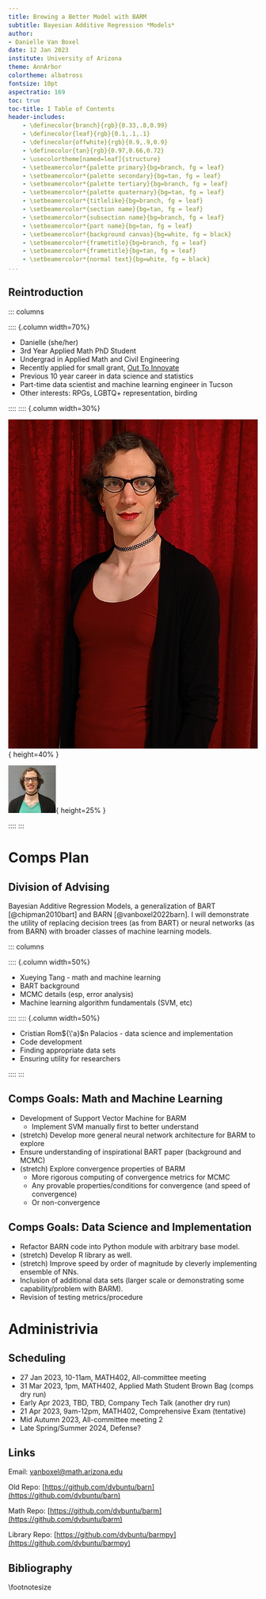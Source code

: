 ```yaml
---
title: Brewing a Better Model with BARM
subtitle: Bayesian Additive Regression *Models*
author:
- Danielle Van Boxel
date: 12 Jan 2023
institute: University of Arizona
theme: AnnArbor
colortheme: albatross
fontsize: 10pt
aspectratio: 169
toc: true
toc-title: I Table of Contents
header-includes:
    - \definecolor{branch}{rgb}{0.33,.8,0.99}
    - \definecolor{leaf}{rgb}{0.1,.1,.1}
    - \definecolor{offwhite}{rgb}{0.9,.9,0.9}
    - \definecolor{tan}{rgb}{0.97,0.66,0.72}
    - \usecolortheme[named=leaf]{structure}
    - \setbeamercolor*{palette primary}{bg=branch, fg = leaf}
    - \setbeamercolor*{palette secondary}{bg=tan, fg = leaf}
    - \setbeamercolor*{palette tertiary}{bg=branch, fg = leaf}
    - \setbeamercolor*{palette quaternary}{bg=tan, fg = leaf}
    - \setbeamercolor*{titlelike}{bg=branch, fg = leaf}
    - \setbeamercolor*{section name}{bg=tan, fg = leaf}
    - \setbeamercolor*{subsection name}{bg=branch, fg = leaf}
    - \setbeamercolor*{part name}{bg=tan, fg = leaf}
    - \setbeamercolor*{background canvas}{bg=white, fg = black}
    - \setbeamercolor*{frametitle}{bg=branch, fg = leaf}
    - \setbeamercolor*{frametitle}{bg=tan, fg = leaf}
    - \setbeamercolor*{normal text}{bg=white, fg = black}
...
```


## Reintroduction

::: columns

:::: {.column width=70%}

* Danielle (she/her)
* 3rd Year Applied Math PhD Student
* Undergrad in Applied Math and Civil Engineering
* Recently applied for small grant, [Out To Innovate](https://noglstp.org/programs-projects/career-development-fellowship/)
* Previous 10 year career in data science and statistics
* Part-time data scientist and machine learning engineer in Tucson
* Other interests: RPGs, LGBTQ+ representation, birding

::::
:::: {.column width=30%}

![Professional Danielle](figs/danielle_prof.jpg){ height=40% }

![Cute Danielle](figs/danielle_cute.jpg){ height=25% }

::::
:::

# Comps Plan

## Division of Advising

Bayesian Additive Regression Models, a generalization of BART [@chipman2010bart] and BARN [@vanboxel2022barn].  I will demonstrate the utility of replacing decision trees (as from BART) or neural networks (as from BARN) with broader classes of machine learning models.



::: columns

:::: {.column width=50%}

* Xueying Tang - math and machine learning
* BART background
* MCMC details (esp, error analysis)
* Machine learning algorithm fundamentals (SVM, etc)

::::
:::: {.column width=50%}

* Cristian Rom${\'a}$n Palacios - data science and implementation
* Code development
* Finding appropriate data sets
* Ensuring utility for researchers

::::
:::


## Comps Goals: Math and Machine Learning
 
* Development of Support Vector Machine for BARM
    * Implement SVM manually first to better understand
* (stretch) Develop more general neural network architecture for BARM to explore
* Ensure understanding of inspirational BART paper (background and MCMC)
* (stretch) Explore convergence properties of BARM
    * More rigorous computing of convergence metrics for MCMC
    * Any provable properties/conditions for convergence (and speed of convergence)
    * Or non-convergence

## Comps Goals: Data Science and Implementation

* Refactor BARN code into Python module with arbitrary base model.
* (stretch) Develop R library as well.
* (stretch) Improve speed by order of magnitude by cleverly implementing ensemble of NNs.
* Inclusion of additional data sets (larger scale or demonstrating some capability/problem with BARM).
* Revision of testing metrics/procedure

# Administrivia

## Scheduling

* 27 Jan 2023, 10-11am, MATH402, All-committee meeting
* 31 Mar 2023, 1pm, MATH402, Applied Math Student Brown Bag (comps dry run)
* Early Apr 2023, TBD, TBD, Company Tech Talk (another dry run)
* 21 Apr 2023, 9am-12pm, MATH402, Comprehensive Exam (tentative)
* Mid Autumn 2023, All-committee meeting 2
* Late Spring/Summer 2024, Defense?

## Links

Email: vanboxel@math.arizona.edu

Old Repo: [https://github.com/dvbuntu/barn](https://github.com/dvbuntu/barn)

Math Repo: [https://github.com/dvbuntu/barm](https://github.com/dvbuntu/barm)

Library Repo: [https://github.com/dvbuntu/barmpy](https://github.com/dvbuntu/barmpy)

## Bibliography

\footnotesize

[//]: # (Fixing highlighting_)
